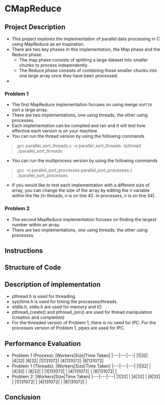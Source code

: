 # CMapReduce
## Project Description
* This project explores the implementation of parallel data processing in C using MapReduce as an inspiration. 
* There are two key phases in this implementation, the Map phase and the Reduce phase. 
    * The map phase consists of splitting a large dataset into smaller chunks to process independently.
    * The Reduce phase consists of combining those smaller chunks into one large array once they have been processed.
* 
### Problem 1
* The first MapReduce implementation focuses on using merge sort to sort a large array.
* There are two implementations, one using threads, the other using processes.
* Each implementation can be compiled and ran and it will test how effective each version is on your machine.
* You can run the thread version by using the following commands
> gcc parallel_sort_threads.c -o parallel_sort_threads -lpthread
> ./parallel_sort_threads
* You can run the multiprocess version by using the following commands
> gcc -o parallel_sort_processes parallel_sort_processes.c
> ./parallel_sort_processes
* If you would like to test each implementation with a different size of array, you can change the size of the array by editing the n variable within the file (in threads, n is on line 42. in processes, n is on line 34).
### Problem 2
* The second MapReduce implementation focuses on finding the largest number within an array. 
* There are two implementations, one using threads, the other using processes.

## Instructions

## Structure of Code

## Description of implementation
* pthread.h is used for threading.
* sys/time.h is used for timing the processes/threads.
* stdlib.h, stdio.h are used for memory and IO.
* pthread_create() and pthread_join() are used for thread manipulation (creation and completion)
* For the threaded version of Problem 1, there is no need for IPC. For the processes version of Problem 1, pipes are used for IPC.

## Performance Evaluation
* Problem 1 (Process):
|Workers|Size|Time Taken|
|---|---|---|
|1|32|
|4|32|
|8|32|
|1|131072|
|4|131072|
|8|131072|
* Problem 1 (Threads):
|Workers|Size|Time Taken|
|---|---|---|
|1|32| |
|4|32| |
|8|32| |
|1|131072| |
|4|131072| |
|8|131072| |
* Problem 2:
|Workers|Size|Time Taken|
|---|---|---|
|1|32| |
|4|32| |
|8|32| |
|1|131072| |
|4|131072| |
|8|131072| |
## Conclusion
